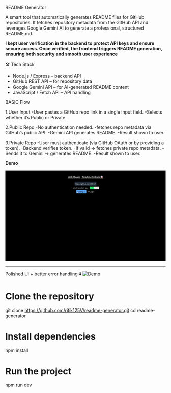 README Generator

A smart tool that automatically generates README files for GitHub repositories.
It fetches repository metadata from the GitHub API and leverages Google Gemini AI to generate a professional, structured README.md.

**I kept user verification in the backend to protect API keys and ensure secure access. Once verified, the frontend triggers README generation, ensuring both security and smooth user experience**

🛠️ Tech Stack

- Node.js / Express – backend API
- GitHub REST API – for repository data
- Google Gemini API – for AI-generated README content
- JavaScript / Fetch API – API handling

BASIC Flow 

1.User Input
-User pastes a GitHub repo link in a single input field.
-Selects whether it’s Public or Private .

2.Public Repo
-No authentication needed.
-fetches repo metadata via GitHub’s public API.
-Gemini API generates README.
-Result shown to user.

3.Private Repo
-User must authenticate (via GitHub OAuth or by providing a token).
-Backend verifies token.
-If valid → fetches private repo metadata.
-Sends it to Gemini → generates README.
-Result shown to user.

**Demo**  


[![Demo](https://raw.githubusercontent.com/ritik125V/readmegenerator/main/Frontend/public/demo.gif)](https://raw.githubusercontent.com/ritik125V/readmegenerator/main/Frontend/public/demo.gif)

-------------------------------------------------------------------------------------------------------------------------------------------------------------------------------------------------------
Polished Ui + better error handling ⬇️
[![Demo](https://raw.githubusercontent.com/ritik125V/readmegenerator/main/Frontend/public/uiUpdatesDemo.gif)](https://raw.githubusercontent.com/ritik125V/readmegenerator/main/Frontend/public/uiUpdatesDemo.gif)


# Clone the repository
git clone https://github.com/ritik125V/readme-generator.git
cd readme-generator
# Install dependencies
npm install
# Run the project
npm run dev
